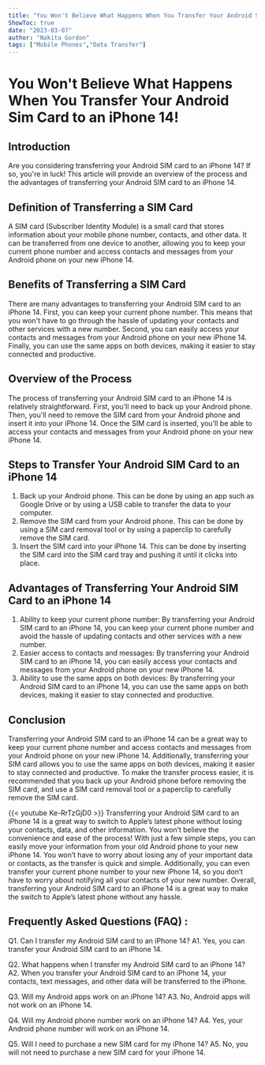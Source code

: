 ```yaml
---
title: "You Won't Believe What Happens When You Transfer Your Android Sim Card to an iPhone 14!"
ShowToc: true 
date: "2023-03-07"
author: "Nakita Gordon" 
tags: ["Mobile Phones","Data Transfer"]
---
```

# You Won't Believe What Happens When You Transfer Your Android Sim Card to an iPhone 14!

## Introduction 
Are you considering transferring your Android SIM card to an iPhone 14? If so, you're in luck! This article will provide an overview of the process and the advantages of transferring your Android SIM card to an iPhone 14.

## Definition of Transferring a SIM Card 
A SIM card (Subscriber Identity Module) is a small card that stores information about your mobile phone number, contacts, and other data. It can be transferred from one device to another, allowing you to keep your current phone number and access contacts and messages from your Android phone on your new iPhone 14. 

## Benefits of Transferring a SIM Card
There are many advantages to transferring your Android SIM card to an iPhone 14. First, you can keep your current phone number. This means that you won't have to go through the hassle of updating your contacts and other services with a new number. Second, you can easily access your contacts and messages from your Android phone on your new iPhone 14. Finally, you can use the same apps on both devices, making it easier to stay connected and productive.

## Overview of the Process
The process of transferring your Android SIM card to an iPhone 14 is relatively straightforward. First, you'll need to back up your Android phone. Then, you'll need to remove the SIM card from your Android phone and insert it into your iPhone 14. Once the SIM card is inserted, you'll be able to access your contacts and messages from your Android phone on your new iPhone 14. 

## Steps to Transfer Your Android SIM Card to an iPhone 14
1. Back up your Android phone. This can be done by using an app such as Google Drive or by using a USB cable to transfer the data to your computer. 
2. Remove the SIM card from your Android phone. This can be done by using a SIM card removal tool or by using a paperclip to carefully remove the SIM card. 
3. Insert the SIM card into your iPhone 14. This can be done by inserting the SIM card into the SIM card tray and pushing it until it clicks into place.

## Advantages of Transferring Your Android SIM Card to an iPhone 14
1. Ability to keep your current phone number: By transferring your Android SIM card to an iPhone 14, you can keep your current phone number and avoid the hassle of updating contacts and other services with a new number. 
2. Easier access to contacts and messages: By transferring your Android SIM card to an iPhone 14, you can easily access your contacts and messages from your Android phone on your new iPhone 14. 
3. Ability to use the same apps on both devices: By transferring your Android SIM card to an iPhone 14, you can use the same apps on both devices, making it easier to stay connected and productive. 

## Conclusion
Transferring your Android SIM card to an iPhone 14 can be a great way to keep your current phone number and access contacts and messages from your Android phone on your new iPhone 14. Additionally, transferring your SIM card allows you to use the same apps on both devices, making it easier to stay connected and productive. To make the transfer process easier, it is recommended that you back up your Android phone before removing the SIM card, and use a SIM card removal tool or a paperclip to carefully remove the SIM card.

{{< youtube Ke-RrTzGjD0 >}} 
Transferring your Android SIM card to an iPhone 14 is a great way to switch to Apple’s latest phone without losing your contacts, data, and other information. You won’t believe the convenience and ease of the process! With just a few simple steps, you can easily move your information from your old Android phone to your new iPhone 14. You won’t have to worry about losing any of your important data or contacts, as the transfer is quick and simple. Additionally, you can even transfer your current phone number to your new iPhone 14, so you don’t have to worry about notifying all your contacts of your new number. Overall, transferring your Android SIM card to an iPhone 14 is a great way to make the switch to Apple’s latest phone without any hassle.

## Frequently Asked Questions (FAQ) :
Q1. Can I transfer my Android SIM card to an iPhone 14?
A1. Yes, you can transfer your Android SIM card to an iPhone 14.

Q2. What happens when I transfer my Android SIM card to an iPhone 14?
A2. When you transfer your Android SIM card to an iPhone 14, your contacts, text messages, and other data will be transferred to the iPhone.

Q3. Will my Android apps work on an iPhone 14?
A3. No, Android apps will not work on an iPhone 14.

Q4. Will my Android phone number work on an iPhone 14?
A4. Yes, your Android phone number will work on an iPhone 14.

Q5. Will I need to purchase a new SIM card for my iPhone 14?
A5. No, you will not need to purchase a new SIM card for your iPhone 14.


